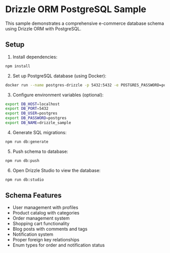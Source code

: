 # Drizzle ORM PostgreSQL Sample

This sample demonstrates a comprehensive e-commerce database schema using Drizzle ORM with PostgreSQL.

## Setup

1. Install dependencies:
```bash
npm install
```

2. Set up PostgreSQL database (using Docker):
```bash
docker run --name postgres-drizzle -p 5432:5432 -e POSTGRES_PASSWORD=postgres -e POSTGRES_DB=drizzle_sample -d postgres:16
```

3. Configure environment variables (optional):
```bash
export DB_HOST=localhost
export DB_PORT=5432
export DB_USER=postgres
export DB_PASSWORD=postgres
export DB_NAME=drizzle_sample
```

4. Generate SQL migrations:
```bash
npm run db:generate
```

5. Push schema to database:
```bash
npm run db:push
```

6. Open Drizzle Studio to view the database:
```bash
npm run db:studio
```

## Schema Features

- User management with profiles
- Product catalog with categories
- Order management system
- Shopping cart functionality
- Blog posts with comments and tags
- Notification system
- Proper foreign key relationships
- Enum types for order and notification status